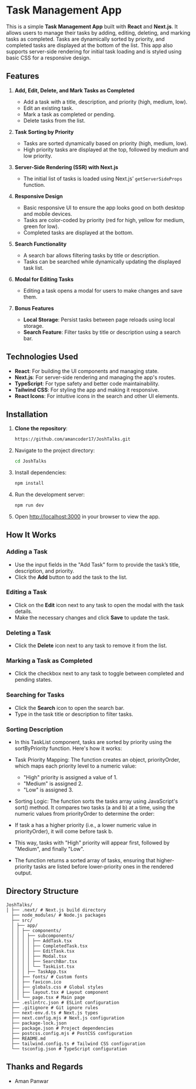 # Task Management App

This is a simple **Task Management App** built with **React** and **Next.js**. It allows users to manage their tasks by adding, editing, deleting, and marking tasks as completed. Tasks are dynamically sorted by priority, and completed tasks are displayed at the bottom of the list. This app also supports server-side rendering for initial task loading and is styled using basic CSS for a responsive design.

## Features

1. **Add, Edit, Delete, and Mark Tasks as Completed**
   - Add a task with a title, description, and priority (high, medium, low).
   - Edit an existing task.
   - Mark a task as completed or pending.
   - Delete tasks from the list.

2. **Task Sorting by Priority**
   - Tasks are sorted dynamically based on priority (high, medium, low).
   - High priority tasks are displayed at the top, followed by medium and low priority.

3. **Server-Side Rendering (SSR) with Next.js**
   - The initial list of tasks is loaded using Next.js’ `getServerSideProps` function.

4. **Responsive Design**
   - Basic responsive UI to ensure the app looks good on both desktop and mobile devices.
   - Tasks are color-coded by priority (red for high, yellow for medium, green for low).
   - Completed tasks are displayed at the bottom.

5. **Search Functionality**
   - A search bar allows filtering tasks by title or description.
   - Tasks can be searched while dynamically updating the displayed task list.

6. **Modal for Editing Tasks**
   - Editing a task opens a modal for users to make changes and save them.

7. **Bonus Features**
   - **Local Storage**: Persist tasks between page reloads using local storage.
   - **Search Feature**: Filter tasks by title or description using a search bar.

## Technologies Used

- **React**: For building the UI components and managing state.
- **Next.js**: For server-side rendering and managing the app's routes.
- **TypeScript**: For type safety and better code maintainability.
- **Tailwind CSS**: For styling the app and making it responsive.
- **React Icons**: For intuitive icons in the search and other UI elements.

## Installation

1. **Clone the repository**:
   ```bash
   https://github.com/amancoder17/JoshTalks.git

2. Navigate to the project directory:

    ```bash
    cd JoshTalks
    ```

3. Install dependencies:

    ```bash
    npm install
    ```

4. Run the development server:

    ```bash
    npm run dev
    ```

5. Open [http://localhost:3000](http://localhost:3000) in your browser to view the app.

## How It Works

### Adding a Task

- Use the input fields in the "Add Task" form to provide the task’s title, description, and priority.
- Click the **Add** button to add the task to the list.

### Editing a Task

- Click on the **Edit** icon next to any task to open the modal with the task details.
- Make the necessary changes and click **Save** to update the task.

### Deleting a Task

- Click the **Delete** icon next to any task to remove it from the list.

### Marking a Task as Completed

- Click the checkbox next to any task to toggle between completed and pending states.

### Searching for Tasks

- Click the **Search** icon to open the search bar.
- Type in the task title or description to filter tasks.


### Sorting Description
- In this TaskList component, tasks are sorted by priority using the sortByPriority function. Here's how it works:

- Task Priority Mapping: The function creates an object, priorityOrder, which maps each priority level to a numeric value:
   - "High" priority is assigned a value of 1.
   - "Medium" is assigned 2.
   - "Low" is assigned 3.

- Sorting Logic: The function sorts the tasks array using JavaScript's sort() method. It compares two tasks (a and b) at a time, using the numeric values from priorityOrder to determine the order:

- If task a has a higher priority (i.e., a lower numeric value in priorityOrder), it will come before task b.
- This way, tasks with "High" priority will appear first, followed by "Medium", and finally "Low".
- The function returns a sorted array of tasks, ensuring that higher-priority tasks are listed before lower-priority ones in the rendered output.

## Directory Structure
    JoshTalks/ 
    │ ├── .next/ # Next.js build directory 
      ├── node_modules/ # Node.js packages 
      ├── src/ 
      │ ├── app/ 
      │ │ ├── components/ 
      │ │ │ ├── subcomponents/ 
      │ │ │ │ ├── AddTask.tsx 
      │ │ │ │ ├── CompletedTask.tsx 
      │ │ │ │ ├── EditTask.tsx 
      │ │ │ │ ├── Modal.tsx 
      │ │ │ │ ├── SearchBar.tsx 
      │ │ │ │ └── TaskList.tsx 
      │ │ │ ├── TaskApp.tsx 
      │ │ ├── fonts/ # Custom fonts 
      │ │ ├── favicon.ico 
      │ │ ├── globals.css # Global styles 
      │ │ ├── layout.tsx # Layout component 
      │ │ └── page.tsx # Main page 
      ├── .eslintrc.json # ESLint configuration 
      ├── .gitignore # Git ignore rules 
      ├── next-env.d.ts # Next.js types 
      ├── next.config.mjs # Next.js configuration 
      ├── package-lock.json 
      ├── package.json # Project dependencies 
      ├── postcss.config.mjs # PostCSS configuration 
      ├── README.md 
      ├── tailwind.config.ts # Tailwind CSS configuration 
      └── tsconfig.json # TypeScript configuration


## Thanks and Regards 
 - Aman Panwar

